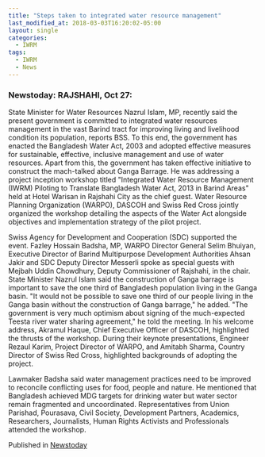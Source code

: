 ```yaml
---
title: "Steps taken to integrated water resource management"
last_modified_at: 2018-03-03T16:20:02-05:00
layout: single
categories:
  - IWRM
tags:
  - IWRM
  - News
---
```

### Newstoday: RAJSHAHI, Oct 27: 

State Minister for Water Resources Nazrul Islam, MP, recently said the present government is committed to integrated water resources management in the vast Barind tract for improving living and livelihood condition its population, reports BSS. To this end, the government has enacted the Bangladesh Water Act, 2003 and adopted effective measures for sustainable, effective, inclusive management and use of water resources. Apart from this, the government has taken effective initiative to construct the mach-talked about Ganga Barrage. He was addressing a project inception workshop titled "Integrated Water Resource Management (IWRM) Piloting to Translate Bangladesh Water Act, 2013 in Barind Areas" held at Hotel Warisan in Rajshahi City as the chief guest. Water Resource Planning Organization (WARPO), DASCOH and Swiss Red Cross jointly organized the workshop detailing the aspects of the Water Act alongside objectives and implementation strategy of the pilot project. 

Swiss Agency for Development and Cooperation (SDC) supported the event. Fazley Hossain Badsha, MP, WARPO Director General Selim Bhuiyan, Executive Director of Barind Multipurpose Development Authorities Ahsan Jakir and SDC Deputy Director Messerli spoke as special guests with Mejbah Uddin Chowdhury, Deputy Commissioner of Rajshahi, in the chair. State Minister Nazrul Islam said the construction of Ganga barrage is important to save the one third of Bangladesh population living in the Ganga basin. "It would not be possible to save one third of our people living in the Ganga basin without the construction of Ganga barrage," he added. "The government is very much optimism about signing of the much-expected Teesta river water sharing agreement," he told the meeting. In his welcome address, Akramul Haque, Chief Executive Officer of DASCOH, highlighted the thrusts of the workshop. During their keynote presentations, Engineer Rezaul Karim, Project Director of WARPO, and Amitabh Sharma, Country Director of Swiss Red Cross, highlighted backgrounds of adopting the project. 

Lawmaker Badsha said water management practices need to be improved to reconcile conflicting uses for food, people and nature. He mentioned that Bangladesh achieved MDG targets for drinking water but water sector remain fragmented and uncoordinated. Representatives from Union Parishad, Pourasava, Civil Society, Development Partners, Academics, Researchers, Journalists, Human Rights Activists and Professionals attended the workshop.

Published in [Newstoday](http://www.newstoday.com.bd/index.php?option=details&amp;news_id=2393141&amp;date=2014-10-28/)